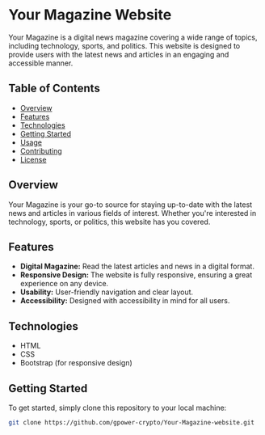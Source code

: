 # Your Magazine Website

Your Magazine is a digital news magazine covering a wide range of topics, including technology, sports, and politics. This website is designed to provide users with the latest news and articles in an engaging and accessible manner.

## Table of Contents

- [Overview](#overview)
- [Features](#features)
- [Technologies](#technologies)
- [Getting Started](#getting-started)
- [Usage](#usage)
- [Contributing](#contributing)
- [License](#license)

## Overview

Your Magazine is your go-to source for staying up-to-date with the latest news and articles in various fields of interest. Whether you're interested in technology, sports, or politics, this website has you covered.

## Features

- **Digital Magazine:** Read the latest articles and news in a digital format.
- **Responsive Design:** The website is fully responsive, ensuring a great experience on any device.
- **Usability:** User-friendly navigation and clear layout.
- **Accessibility:** Designed with accessibility in mind for all users.

## Technologies

- HTML
- CSS
- Bootstrap (for responsive design)

## Getting Started

To get started, simply clone this repository to your local machine:

```bash
git clone https://github.com/gpower-crypto/Your-Magazine-website.git
